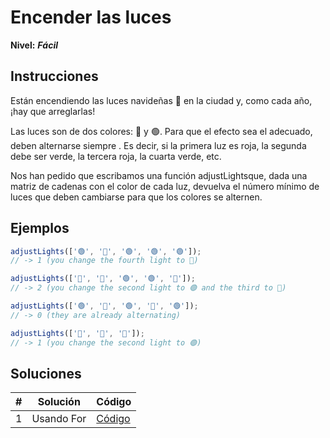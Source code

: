 # Encender las luces

**Nivel:** **_Fácil_**

## Instrucciones

Están encendiendo las luces navideñas 🎄 en la ciudad y, como cada año, ¡hay que arreglarlas!

Las luces son de dos colores: 🔴 y 🟢. Para que el efecto sea el adecuado, deben alternarse siempre . Es decir, si la primera luz es roja, la segunda debe ser verde, la tercera roja, la cuarta verde, etc.

Nos han pedido que escribamos una función adjustLightsque, dada una matriz de cadenas con el color de cada luz, devuelva el número mínimo de luces que deben cambiarse para que los colores se alternen.

## Ejemplos

```js
adjustLights(['🟢', '🔴', '🟢', '🟢', '🟢']);
// -> 1 (you change the fourth light to 🔴)

adjustLights(['🔴', '🔴', '🟢', '🟢', '🔴']);
// -> 2 (you change the second light to 🟢 and the third to 🔴)

adjustLights(['🟢', '🔴', '🟢', '🔴', '🟢']);
// -> 0 (they are already alternating)

adjustLights(['🔴', '🔴', '🔴']);
// -> 1 (you change the second light to 🟢)
```

## Soluciones

| #   | Solución   | Código                    |
| --- | ---------- | ------------------------- |
| 1   | Usando For | [Código](./solution01.js) |
